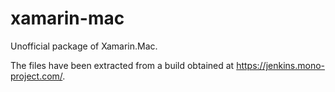 # xamarin-mac

Unofficial package of Xamarin.Mac.

The files have been extracted from a build obtained at https://jenkins.mono-project.com/.
